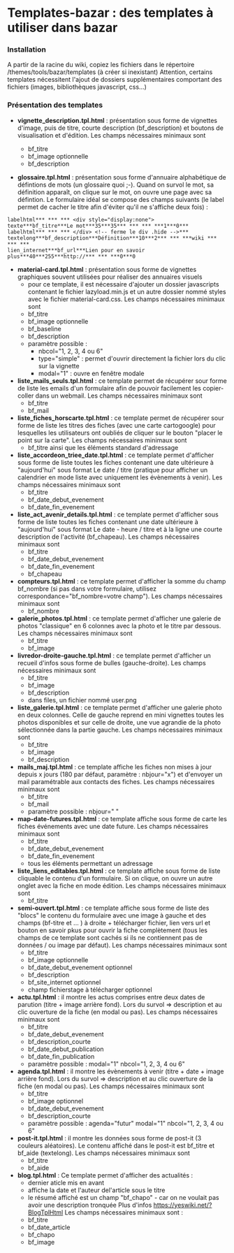 # Templates-bazar : des templates à utiliser dans bazar

### Installation
A partir de la racine du wiki, copiez les fichiers dans le répertoire /themes/tools/bazar/templates (à créer si inexistant)
Attention, certains templates nécessitent l'ajout de dossiers supplémentaires comportant des fichiers (images, bibliothèques javascript, css...)

### Présentation des templates
 - **vignette_description.tpl.html** : présentation sous forme de vignettes d'image, puis de titre, courte description (bf_description) et boutons de visualisation et d'édition. Les champs nécessaires minimaux sont
    - bf_titre
    - bf_image optionnelle
    - bf_description

 - **glossaire.tpl.html** : présentation sous forme d'annuaire alphabétique de défintions de mots (un glossaire quoi ;-). Quand on survol le mot, sa définition apparaît, on clique sur le mot, on ouvre une page avec sa défintion. Le formulaire idéal se compose des champs suivants (le label permet de cacher le titre afin d'éviter qu'il ne s'affiche deux fois) : 
```
labelhtml*** *** *** <div style="display:none">
texte***bf_titre***Le mot***35***35*** *** *** ***1***0***
labelhtml*** *** *** </div> <!-- ferme le div .hide -->***
textelong***bf_description***Définition***10***2*** *** ***wiki *** *** ***
lien_internet***bf_url***Lien pour en savoir plus***40***255***http://*** *** ***0***0
```
   
  - **material-card.tpl.html** : présentation sous forme de vignettes graphiques souvent utilisées pour réaliser des annuaires visuels 
    - pour ce template, il est nécessaire d'ajouter un dossier javascripts contenant le fichier lazyload.min.js et un autre dossier nommé styles avec le fichier material-card.css. Les champs nécessaires minimaux sont
    - bf_titre
    - bf_image optionnelle
    - bf_baseline
    - bf_description
    - paramètre possible :
        - nbcol="1, 2, 3, 4 ou 6"
        - type="simple" : permet d'ouvrir directement la fichier lors du clic sur la vignette
        - modal="1" : ouvre en fenêtre modale
  - **liste_mails_seuls.tpl.html** : ce template permet de récupérer sour forme de liste les emails d'un formulaire afin de pouvoir facilement les copier-coller dans un webmail. Les champs nécessaires minimaux sont
    - bf_titre
    - bf_mail
  - **liste_fiches_horscarte.tpl.html** : ce template permet de récupérer sour forme de liste les titres des fiches (avec une carte cartogoogle) pour lesquelles les utilisateurs ont oubliés de cliquer sur le bouton "placer le point sur la carte". Les champs nécessaires minimaux sont
    - bf_titre
    ainsi que les éléments standard d'adressage
  - **liste_accordeon_triee_date.tpl.html** : ce template permet d'afficher sous forme de liste toutes les fiches contenant une date ultérieure à "aujourd'hui" sous format Le date / titre (pratique pour afficher un calendrier en mode liste avec uniquement les évènements à venir). Les champs nécessaires minimaux sont
    - bf_titre
    - bf_date_debut_evenement
    - bf_date_fin_evenement
  - **liste_act_avenir_details.tpl.html** : ce template permet d'afficher sous forme de liste toutes les fiches contenant une date ultérieure à "aujourd'hui" sous format Le date - heure / titre et à la ligne une courte description de l'activité (bf_chapeau). Les champs nécessaires minimaux sont
    - bf_titre
    - bf_date_debut_evenement
    - bf_date_fin_evenement
    - bf_chapeau
  - **compteurs.tpl.html** : ce template permet d'afficher la somme du champ bf_nombre (si pas dans votre formulaire, utilisez correspondance="bf_nombre=votre champ"). Les champs nécessaires minimaux sont
    - bf_nombre
  - **galerie_photos.tpl.html** : ce template permet d'afficher une galerie de photos "classique" en 6 colonnes avec la photo et le titre par dessous. Les champs nécessaires minimaux sont
    - bf_titre
    - bf_image
  - **livredor-droite-gauche.tpl.html** : ce template permet d'afficher un recueil d'infos sous forme de bulles (gauche-droite). Les champs nécessaires minimaux sont
    - bf_titre
    - bf_image
    - bf_description
    - dans files, un fichier nommé user.png
  - **liste_galerie.tpl.html** : ce template permet d'afficher une galerie photo en deux colonnes. Celle de gauche reprend en mini vignettes toutes les photos disponibles et sur celle de droite, une vue agrandie de la photo sélectionnée dans la partie gauche. Les champs nécessaires minimaux sont
    - bf_titre
    - bf_image
    - bf_description
  - **mails_maj.tpl.html** : ce template affiche les fiches non mises à jour depuis x jours (180 par défaut, paramètre : nbjour="x") et d'envoyer un mail paramétrable aux contacts des fiches. Les champs nécessaires minimaux sont
    - bf_titre
    - bf_mail
    - paramètre possible : nbjour=" " 
  - **map-date-futures.tpl.html** : ce template affiche sous forme de carte les fiches événements avec une date future. Les champs nécessaires minimaux sont
    - bf_titre
    - bf_date_debut_evenement
    - bf_date_fin_evenement
    - tous les éléments permettant un adressage
  - **liste_liens_editables.tpl.html** : ce template affiche sous forme de liste cliquable le contenu d'un formulaire. Si on clique, on ouvre un autre onglet avec la fiche en mode édition. Les champs nécessaires minimaux sont
    - bf_titre
  - **semi-ouvert.tpl.html** : ce template affiche sous forme de liste des "blocs" le contenu du formulaire avec une image à gauche et des champs (bf-titre et ... ) à droite + télécharger fichier, lien vers url et bouton en savoir pkus pour ouvrir la fiche complètement (tous les champs de ce template sont cachés si ils ne contiennent pas de données / ou image par défaut). Les champs nécessaires minimaux sont
    - bf_titre
    - bf_image optionnelle
    - bf_date_debut_evenement optionnel
    - bf_description
    - bf_site_internet optionnel
    - champ fichierstage à télécharger optionnel
  - **actu.tpl.html** : il montre les actus comprises entre deux dates de parution (titre + image arrière fond). Lors du survol => description et au clic ouverture de la fiche (en modal ou pas). Les champs nécessaires minimaux sont
    - bf_titre
    - bf_date_debut_evenement
    - bf_description_courte
    - bf_date_debut_publication
    - bf_date_fin_publication
    - paramètre possible : modal="1" nbcol="1, 2, 3, 4 ou 6"
  - **agenda.tpl.html** : il montre les évènements à venir (titre + date + image arrière fond). Lors du survol => description et au clic ouverture de la fiche (en modal ou pas). Les champs nécessaires minimaux sont
    - bf_titre
    - bf_image optionnel
    - bf_date_debut_evenement
    - bf_description_courte
    - paramètre possible : agenda="futur" modal="1" nbcol="1, 2, 3, 4 ou 6"
  - **post-it.tpl.html** : il montre les données sous forme de post-it (3 couleurs aléatoires). Le contenu affiché dans le post-it est bf_titre et bf_aide (textelong).  Les champs nécessaires minimaux sont
    - bf_titre
    - bf_aide
  - **blog.tpl.html** : Ce template permet d'afficher des actualités :
     - dernier aticle mis en avant
     - affiche la date et l'auteur del'article sous le titre
     - le résumé affiché est un champ "bf_chapo" - car on ne voulait pas avoir une description tronquée
     Plus d'infos https://yeswiki.net/?BlogTplHtml
 Les champs nécessaires minimaux sont : 
     - bf_titre
     - bf_date_article
     - bf_chapo
     - bf_image

